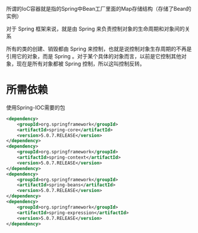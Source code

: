 所谓的IoC容器就是指的Spring中Bean工厂里面的Map存储结构（存储了Bean的实例）

对于 Spring 框架来说，就是由 Spring 来负责控制对象的生命周期和对象间的关系

所有的类的创建、销毁都由 Spring 来控制，也就是说控制对象生存周期的不再是引用它的对象，而是 Spring 。对于某个具体的对象而言，以前是它控制其他对象，现在是所有对象都被 Spring 控制，所以这叫控制反转。

# 所需依赖

使用Spring-IOC需要的包
```xml
<dependency>
    <groupId>org.springframework</groupId>
    <artifactId>spring-core</artifactId>
    <version>5.0.7.RELEASE</version>
</dependency>
<dependency>
    <groupId>org.springframework</groupId>
    <artifactId>spring-context</artifactId>
    <version>5.0.7.RELEASE</version>
</dependency>
<dependency>
    <groupId>org.springframework</groupId>
    <artifactId>spring-beans</artifactId>
    <version>5.0.7.RELEASE</version>
</dependency>
<dependency>
    <groupId>org.springframework</groupId>
    <artifactId>spring-expression</artifactId>
    <version>5.0.7.RELEASE</version>
</dependency>
```
